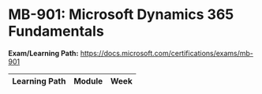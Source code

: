 # MB-901: Microsoft Dynamics 365 Fundamentals

**Exam/Learning Path:** https://docs.microsoft.com/certifications/exams/mb-901

| **Learning Path** | **Module** | **Week** |
|-|-|-|
